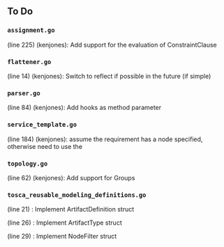 ## To Do
### ``assignment.go``
(line 225) (kenjones): Add support for the evaluation of ConstraintClause


### ``flattener.go``
(line 14) (kenjones): Switch to reflect if possible in the future (if simple)


### ``parser.go``
(line 84) (kenjones): Add hooks as method parameter


### ``service_template.go``
(line 184) (kenjones): assume the requirement has a node specified, otherwise need to use the


### ``topology.go``
(line 62) (kenjones): Add support for Groups


### ``tosca_reusable_modeling_definitions.go``
(line 21) : Implement ArtifactDefinition struct

(line 26) : Implement ArtifactType struct

(line 29) : Implement NodeFilter struct

